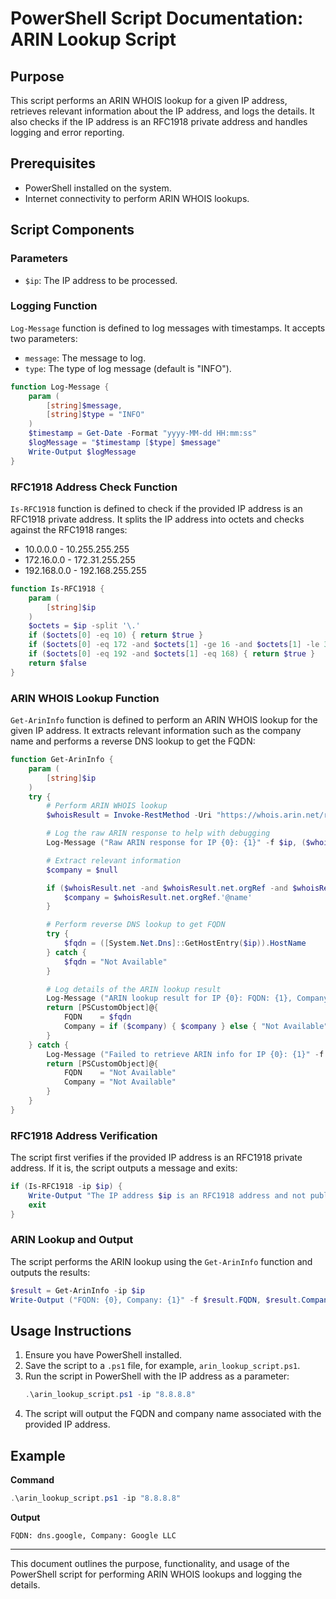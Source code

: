 # PowerShell Script Documentation: ARIN Lookup Script

## Purpose
This script performs an ARIN WHOIS lookup for a given IP address, retrieves relevant information about the IP address, and logs the details. It also checks if the IP address is an RFC1918 private address and handles logging and error reporting.

## Prerequisites
- PowerShell installed on the system.
- Internet connectivity to perform ARIN WHOIS lookups.

## Script Components

### Parameters
- `$ip`: The IP address to be processed.

### Logging Function
`Log-Message` function is defined to log messages with timestamps. It accepts two parameters:
- `message`: The message to log.
- `type`: The type of log message (default is "INFO").
```powershell
function Log-Message {
    param (
        [string]$message,
        [string]$type = "INFO"
    )
    $timestamp = Get-Date -Format "yyyy-MM-dd HH:mm:ss"
    $logMessage = "$timestamp [$type] $message"
    Write-Output $logMessage
}
```

### RFC1918 Address Check Function
`Is-RFC1918` function is defined to check if the provided IP address is an RFC1918 private address. It splits the IP address into octets and checks against the RFC1918 ranges:
- 10.0.0.0 - 10.255.255.255
- 172.16.0.0 - 172.31.255.255
- 192.168.0.0 - 192.168.255.255
```powershell
function Is-RFC1918 {
    param (
        [string]$ip
    )
    $octets = $ip -split '\.'
    if ($octets[0] -eq 10) { return $true }
    if ($octets[0] -eq 172 -and $octets[1] -ge 16 -and $octets[1] -le 31) { return $true }
    if ($octets[0] -eq 192 -and $octets[1] -eq 168) { return $true }
    return $false
}
```

### ARIN WHOIS Lookup Function
`Get-ArinInfo` function is defined to perform an ARIN WHOIS lookup for the given IP address. It extracts relevant information such as the company name and performs a reverse DNS lookup to get the FQDN:
```powershell
function Get-ArinInfo {
    param (
        [string]$ip
    )
    try {
        # Perform ARIN WHOIS lookup
        $whoisResult = Invoke-RestMethod -Uri "https://whois.arin.net/rest/ip/$ip" -Method Get -Headers @{"Accept"="application/json"} -ErrorAction Stop

        # Log the raw ARIN response to help with debugging
        Log-Message ("Raw ARIN response for IP {0}: {1}" -f $ip, ($whoisResult | ConvertTo-Json -Depth 10)) "DEBUG"

        # Extract relevant information
        $company = $null

        if ($whoisResult.net -and $whoisResult.net.orgRef -and $whoisResult.net.orgRef.'@name') {
            $company = $whoisResult.net.orgRef.'@name'
        }

        # Perform reverse DNS lookup to get FQDN
        try {
            $fqdn = ([System.Net.Dns]::GetHostEntry($ip)).HostName
        } catch {
            $fqdn = "Not Available"
        }

        # Log details of the ARIN lookup result
        Log-Message ("ARIN lookup result for IP {0}: FQDN: {1}, Company: {2}" -f $ip, $fqdn, $company)
        return [PSCustomObject]@{
            FQDN    = $fqdn
            Company = if ($company) { $company } else { "Not Available" }
        }
    } catch {
        Log-Message ("Failed to retrieve ARIN info for IP {0}: {1}" -f $ip, $_) "ERROR"
        return [PSCustomObject]@{
            FQDN    = "Not Available"
            Company = "Not Available"
        }
    }
}
```

### RFC1918 Address Verification
The script first verifies if the provided IP address is an RFC1918 private address. If it is, the script outputs a message and exits:
```powershell
if (Is-RFC1918 -ip $ip) {
    Write-Output "The IP address $ip is an RFC1918 address and not publicly routable."
    exit
}
```

### ARIN Lookup and Output
The script performs the ARIN lookup using the `Get-ArinInfo` function and outputs the results:
```powershell
$result = Get-ArinInfo -ip $ip
Write-Output ("FQDN: {0}, Company: {1}" -f $result.FQDN, $result.Company)
```

## Usage Instructions
1. Ensure you have PowerShell installed.
2. Save the script to a `.ps1` file, for example, `arin_lookup_script.ps1`.
3. Run the script in PowerShell with the IP address as a parameter:
   ```powershell
   .\arin_lookup_script.ps1 -ip "8.8.8.8"
   ```
4. The script will output the FQDN and company name associated with the provided IP address.

## Example
**Command**
```powershell
.\arin_lookup_script.ps1 -ip "8.8.8.8"
```

**Output**
```
FQDN: dns.google, Company: Google LLC
```

---

This document outlines the purpose, functionality, and usage of the PowerShell script for performing ARIN WHOIS lookups and logging the details.
